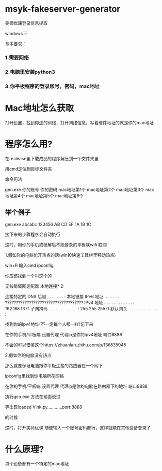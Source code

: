 # msyk-fakeserver-generator
美师优课登录信息提取

windows下

基本要求：

### 1.需要网络

### 2.电脑里安装python3

### 3.你平板程序的登录账号，密码，mac地址

# Mac地址怎么获取

打开设置，找到你连的网络，打开网络信息，写着硬件地址的就是你的mac地址

# 程序怎么用?

在realease里下载成品的程序解压到一个文件夹里

用cmd定位到目标文件夹

命令用法

gen.exe 你的账号 你的密码  mac地址第1个 mac地址第2个 mac地址第3个 mac地址第4个 mac地址第5个 mac地址第6个

## 举个例子

gen.exe abcabc 123456 AB CD EF 1A 1B 1C

接下来的步骤程序会自动执行

这时，用你的手机或破解后不能登录的平板联wifi 联网

1.假如你的电脑能开热点的话(win10快速工具栏里移动热点)

win+R 输入cmd ipconfig 

你应该找到一个叫这个的

无线局域网适配器 本地连接* 2:

   连接特定的 DNS 后缀 . . . . . . . :
   本地链接 IPv6 地址. . . . . . . . ????????????????????????????????????
   IPv4 地址 . . . . . . . . . . . . : 192.168.137.1
   子网掩码  . . . . . . . . . . . . : 255.255.255.0
   默认网关. . . . . . . . . . . . . :
   
找到你的ipv4地址(不一定每个人都一样)记下来

在你的手机/平板端 设置代理 代理ip是你的ipv4地址 端口8888

不会的可以借鉴这个https://zhuanlan.zhihu.com/p/136535945

2.假如你的电脑没有热点

那么就要保证电脑跟你平板连接的路由器在一个网下

ipconfig里找到你电脑所在网络

在你的手机/平板端 设置代理 代理ip是你的电脑在路由器下的地址 端口8888

执行gen.exe 方法在前面说过

等出现loaded Vink.py............port:8888

的时候

这时，打开美师优课 随便输入一个账号密码都行，这样就能在其他设备登录了

# 什么原理?

每个设备都有一个特定的mac地址
